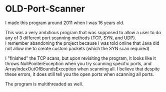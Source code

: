 # OLD-Port-Scanner
I made this program around 2011 when I was 16 years old.  

This was a very ambitious program that was supposed to allow a user to do any of 3 different port scanning methods (TCP, SYN, and UDP).  
I remember abandoning the project because I was told online that Java did not allow me to create custom packets (which the SYN scan required)  

I "finished" the TCP scans, but upon revisiting the program, it looks like it throws NullPointerException when you try scanning specific ports, and ArrayIndexOutOfBoundsException when scanning all. I believe that despite these errors, it does still tell you the open ports when scanning all ports.

The program is multithreaded as well.
